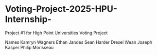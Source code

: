 # Voting-Project-2025-HPU-Internship-
Project #1 for High Point Universities Voting Project

Names
Kamryn Wagners
Ethan Jandes
Sean Harder
Drexel Wean
Joseph Kasper
Philip Morisseau